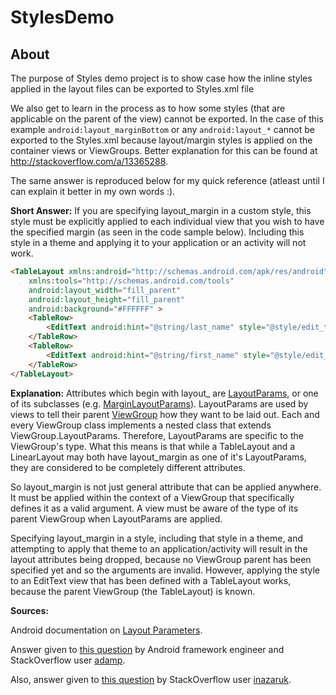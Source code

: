 # StylesDemo

## About
The purpose of Styles demo project is to show case how the inline styles applied in the layout files can be exported to Styles.xml file

We also get to learn in the process as to how some styles (that are applicable on the parent of the view) cannot be exported. In the case of this example `android:layout_marginBottom` or any `android:layout_*` cannot be exported to the Styles.xml because layout/margin styles is applied on the container views or ViewGroups. Better explanation for this can be found at http://stackoverflow.com/a/13365288.

The same answer is reproduced below for my quick reference (atleast until I can explain it better in my own words :).



**Short Answer:** If you are specifying layout_margin in a custom style, this style must be explicitly applied to each individual view that you wish to have the specified margin (as seen in the code sample below). Including this style in a theme and applying it to your application or an activity will not work.

```html
<TableLayout xmlns:android="http://schemas.android.com/apk/res/android"
    xmlns:tools="http://schemas.android.com/tools"
    android:layout_width="fill_parent"
    android:layout_height="fill_parent"
    android:background="#FFFFFF" >
    <TableRow>
        <EditText android:hint="@string/last_name" style="@style/edit_text_default" />
    </TableRow>
    <TableRow>
        <EditText android:hint="@string/first_name" style="@style/edit_text_default" />
    </TableRow>
</TableLayout>
```

**Explanation:** Attributes which begin with layout_ are [LayoutParams](http://developer.android.com/reference/android/view/ViewGroup.LayoutParams.html), or one of its subclasses (e.g. [MarginLayoutParams](http://developer.android.com/reference/android/view/ViewGroup.MarginLayoutParams.html)). LayoutParams are used by views to tell their parent [ViewGroup](http://developer.android.com/reference/android/view/ViewGroup.html) how they want to be laid out. Each and every ViewGroup class implements a nested class that extends ViewGroup.LayoutParams. Therefore, LayoutParams are specific to the ViewGroup's type. What this means is that while a TableLayout and a LinearLayout may both have layout_margin as one of it's LayoutParams, they are considered to be completely different attributes.

So layout_margin is not just general attribute that can be applied anywhere. It must be applied within the context of a ViewGroup that specifically defines it as a valid argument. A view must be aware of the type of its parent ViewGroup when LayoutParams are applied.

Specifying layout_margin in a style, including that style in a theme, and attempting to apply that theme to an application/activity will result in the layout attributes being dropped, because no ViewGroup parent has been specified yet and so the arguments are invalid. However, applying the style to an EditText view that has been defined with a TableLayout works, because the parent ViewGroup (the TableLayout) is known.

**Sources:**

Android documentation on [Layout Parameters](http://developer.android.com/guide/topics/ui/declaring-layout.html#layout-params).

Answer given to [this question](http://stackoverflow.com/questions/5315529/layout-problem-with-button-margin) by Android framework engineer and StackOverflow user [adamp](http://stackoverflow.com/users/342605/adamp).

Also, answer given to [this question](http://stackoverflow.com/questions/6453877/setting-layout-parameters-in-android) by StackOverflow user [inazaruk](http://stackoverflow.com/users/69802/inazaruk).

